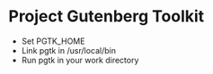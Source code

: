 # Project Gutenberg Toolkit

* Set PGTK_HOME 
* Link pgtk in /usr/local/bin
* Run pgtk in your work directory